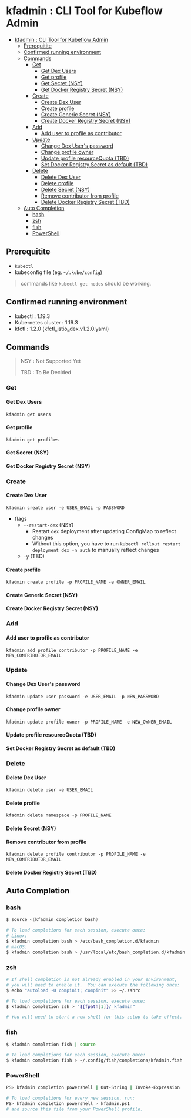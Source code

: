 
# kfadmin : CLI Tool for Kubeflow Admin

- [kfadmin : CLI Tool for Kubeflow Admin](#kfadmin--cli-tool-for-kubeflow-admin)
    - [Prerequitite](#prerequitite)
    - [Confirmed running environment](#confirmed-running-environment)
    - [Commands](#commands)
        - [Get](#get)
            - [Get Dex Users](#get-dex-users)
            - [Get profile](#get-profile)
            - [Get Secret (NSY)](#get-secret-nsy)
            - [Get Docker Registry Secret (NSY)](#get-docker-registry-secret-nsy)
        - [Create](#create)
            - [Create Dex User](#create-dex-user)
            - [Create profile](#create-profile)
            - [Create Generic Secret (NSY)](#create-generic-secret-nsy)
            - [Create Docker Registry Secret (NSY)](#create-docker-registry-secret-nsy)
        - [Add](#add)
            - [Add user to profile as contributor](#add-user-to-profile-as-contributor)
        - [Update](#update)
            - [Change Dex User's password](#change-dex-users-password)
            - [Change profile owner](#change-profile-owner)
            - [Update profile resourceQuota (TBD)](#update-profile-resourcequota-tbd)
            - [Set Docker Registry Secret as default (TBD)](#set-docker-registry-secret-as-default-tbd)
        - [Delete](#delete)
            - [Delete Dex User](#delete-dex-user)
            - [Delete profile](#delete-profile)
            - [Delete Secret (NSY)](#delete-secret-nsy)
            - [Remove contributor from profile](#remove-contributor-from-profile)
            - [Delete Docker Registry Secret (TBD)](#delete-docker-registry-secret-tbd)
    - [Auto Completion](#auto-completion)
        - [bash](#bash)
        - [zsh](#zsh)
        - [fish](#fish)
        - [PowerShell](#powershell)

## Prerequitite

- `kubectl`
- kubeconfig file (eg. `~/.kube/config`)

> commands like `kubectl get nodes` should be working.

## Confirmed running environment

- kubectl : 1.19.3
- Kubernetes cluster : 1.19.3
- kfctl : 1.2.0 (kfctl_istio_dex.v1.2.0.yaml)

## Commands

> NSY : Not Supported Yet
>
> TBD : To Be Decided

### Get

#### Get Dex Users

`kfadmin get users`

#### Get profile

`kfadmin get profiles`

#### Get Secret (NSY)

#### Get Docker Registry Secret (NSY)

### Create

#### Create Dex User

`kfadmin create user -e USER_EMAIL -p PASSWORD`

- flags
    - `--restart-dex` (NSY)
        - Restart `dex` deployment after updating ConfigMap to reflect changes
        - Without this option, you have to run `kubectl rollout restart deployment dex -n auth` to manually reflect changes
    - `-y` (TBD)

#### Create profile

`kfadmin create profile -p PROFILE_NAME -e OWNER_EMAIL`

#### Create Generic Secret (NSY)

#### Create Docker Registry Secret (NSY)

### Add

#### Add user to profile as contributor

`kfadmin add profile contributor -p PROFILE_NAME -e NEW_CONTRIBUTOR_EMAIL`

### Update

#### Change Dex User's password

`kfadmin update user password -e USER_EMAIL -p NEW_PASSWORD`

#### Change profile owner

`kfadmin update profile owner -p PROFILE_NAME -e NEW_OWNER_EMAIL`

#### Update profile resourceQuota (TBD)

#### Set Docker Registry Secret as default (TBD)

### Delete

#### Delete Dex User

`kfadmin delete user -e USER_EMAIL`

#### Delete profile

`kfadmin delete namespace -p PROFILE_NAME`

#### Delete Secret (NSY)

#### Remove contributor from profile

`kfadmin delete profile contributor -p PROFILE_NAME -e NEW_CONTRIBUTOR_EMAIL`

#### Delete Docker Registry Secret (TBD)

## Auto Completion

### bash

```bash
$ source <(kfadmin completion bash)

# To load completions for each session, execute once:
# Linux:
$ kfadmin completion bash > /etc/bash_completion.d/kfadmin
# macOS:
$ kfadmin completion bash > /usr/local/etc/bash_completion.d/kfadmin
```

### zsh

```bash
# If shell completion is not already enabled in your environment,
# you will need to enable it.  You can execute the following once:
$ echo "autoload -U compinit; compinit" >> ~/.zshrc

# To load completions for each session, execute once:
$ kfadmin completion zsh > "${fpath[1]}/_kfadmin"

# You will need to start a new shell for this setup to take effect.
```

### fish

```bash
$ kfadmin completion fish | source

# To load completions for each session, execute once:
$ kfadmin completion fish > ~/.config/fish/completions/kfadmin.fish
```

### PowerShell

```bash
PS> kfadmin completion powershell | Out-String | Invoke-Expression

# To load completions for every new session, run:
PS> kfadmin completion powershell > kfadmin.ps1
# and source this file from your PowerShell profile.
```
